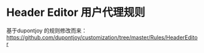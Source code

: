 # Header Editor 用户代理规则

基于dupontjoy 的规则修改而来：https://github.com/dupontjoy/customization/tree/master/Rules/HeaderEditor

